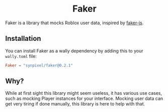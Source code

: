 <div align="center">
    <h1>Faker</h1>
</div>

Faker is a library that mocks Roblox user data, inspired by [faker-js](https://github.com/faker-js/faker).

## Installation

You can install Faker as a wally dependency by adding this to your `wally.toml` file:

```toml
Faker = "synpixel/faker@0.2.1"
```

## Why?

While at first sight this library might seem useless, it has various use cases, such as mocking Player instances for your interface.
Mocking user data can get very tiring if done manually, this library is here to help with that.
